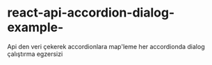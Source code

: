 # react-api-accordion-dialog-example-
Api den veri çekerek accordionlara map'leme her accordionda dialog çalıştırma egzersizi
